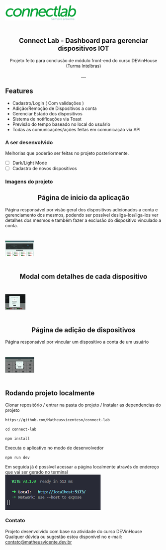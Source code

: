 <div id="container" style="height:100px;line-height:100px;">
<img src="src/assets/img/logo.png" alt="" style="vertical-align:middle;max-height:50%;">
</div>

<p align="center">
 <h2 align="center">Connect Lab - Dashboard para gerenciar dispositivos IOT</h2>
 <p align="center">Projeto feito para conclusão de módulo front-end do curso DEVinHouse (Turma Intelbras)</p>
</p>
  <p align="center">
    <a href="">
      <img src="https://img.shields.io/badge/HTML-239120?style=for-the-badge&logo=html5&logoColor=white" alt="">
    </a>
    <a href="">
      <img src="https://img.shields.io/badge/CSS-239120?&style=for-the-badge&logo=css3&logoColor=white" alt="">
    </a>
    <a href="">
      <img src="https://img.shields.io/badge/JavaScript-F7DF1E?style=for-the-badge&logo=javascript&logoColor=black" alt="">
    </a>    
    <a href="">
      <img src="https://img.shields.io/badge/React-20232A?style=for-the-badge&logo=react&logoColor=61DAFB" alt="">
    </a> 
    <a href="">
      <img src="https://img.shields.io/badge/styled--components-DB7093?style=for-the-badge&logo=styled-components&logoColor=white" alt="">
    </a>
  </p>

## Features

- Cadastro/Login ( Com validações )
- Adição/Remoção de Dispositivos a conta
- Gerenciar Estado dos dispositivos
- Sistema de notificações via Toast
- Previsão do tempo baseado no local do usuário
- Todas as comunicações/ações feitas em comunicação via API

### A ser desenvolvido

Melhorias que poderão ser feitas no projeto posteriormente.

- [ ] Dark/Light Mode
- [ ] Cadastro de novos dispositivos

### Imagens do projeto

<p align="center">
 <h2 align="center">Página de inicio da aplicação</h2>
 <p>Página responsável por visão geral dos dispositivos adicionados a conta e gerenciamento dos mesmos, podendo ser possível desliga-los/liga-los ver detalhes dos mesmos e também fazer a exclusão do dispositivo vinculado a conta. </p>
</p>

<div id="container" style="height:100px;line-height:100px;">
<img src="src/assets/img/readme/imagem1.png" alt="" style="vertical-align:middle;max-height:50%;">
</div>

<p align="center">
 <h2 align="center">Modal com detalhes de cada dispositivo</h2>
</p>

<div id="container" style="height:100px;line-height:100px;">
<img src="src/assets/img/readme/imagem2.png" alt="" style="vertical-align:middle;max-height:50%;">
</div>

<p align="center">
 <h2 align="center">Página de adição de dispositivos</h2>
 <p>Página responsável por vincular um dispositivo a conta de um usuário</p>
</p>

<div id="container" style="height:100px;line-height:100px;">
<img src="src/assets/img/readme/imagem3.png" alt="" style="vertical-align:middle;max-height:50%;">
</div>

## Rodando projeto localmente

Clonar repositório / entrar na pasta do projeto / Instalar as dependencias do projeto

```
https://github.com/Matheusvicentesn/connect-lab
```

```
cd connect-lab

```

```
npm install
```

Executa o aplicativo no modo de desenvolvedor

```
npm run dev
```

Em seguida já é possível acessar a página localmente através do endereço que vai ser gerado no terminal
<img src="src/assets/img/readme/imagem4.png" alt="" style="vertical-align:middle;max-height:50%;">

### Contato

Projeto desenvolvido com base na atividade do curso DEVinHouse
Qualquer dúvida ou sugestão estou disponível no e-mail:
<a href="mailto:contato@matheusvicente.dev.br?subject=Questions" title=""> contato@matheusvicente.dev.br</a>
